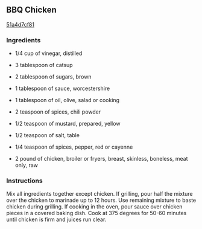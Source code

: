 ## BBQ Chicken

[51a4d7cf81](http://tastykitchen.com/recipes/main-courses/bbq-chicken/)

### Ingredients

 - 1/4 cup of vinegar, distilled

 - 3 tablespoon of catsup

 - 2 tablespoon of sugars, brown

 - 1 tablespoon of sauce, worcestershire

 - 1 tablespoon of oil, olive, salad or cooking

 - 2 teaspoon of spices, chili powder

 - 1/2 teaspoon of mustard, prepared, yellow

 - 1/2 teaspoon of salt, table

 - 1/4 teaspoon of spices, pepper, red or cayenne

 - 2 pound of chicken, broiler or fryers, breast, skinless, boneless, meat only, raw

### Instructions

Mix all ingredients together except chicken. If grilling, pour half the mixture over the chicken to marinade up to 12 hours. Use remaining mixture to baste chicken during grilling. If cooking in the oven, pour sauce over chicken pieces in a covered baking dish. Cook at 375 degrees for 50-60 minutes until chicken is firm and juices run clear.